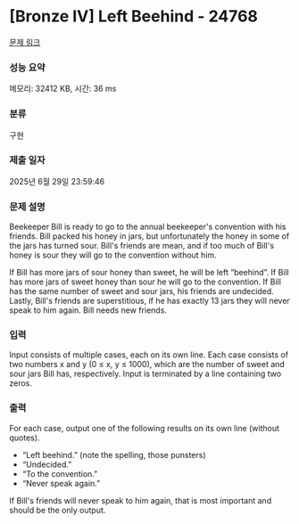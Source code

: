 # [Bronze IV] Left Beehind - 24768 

[문제 링크](https://www.acmicpc.net/problem/24768) 

### 성능 요약

메모리: 32412 KB, 시간: 36 ms

### 분류

구현

### 제출 일자

2025년 6월 29일 23:59:46

### 문제 설명

<p>Beekeeper Bill is ready to go to the annual beekeeper's convention with his friends. Bill packed his honey in jars, but unfortunately the honey in some of the jars has turned sour. Bill's friends are mean, and if too much of Bill's honey is sour they will go to the convention without him.</p>

<p>If Bill has more jars of sour honey than sweet, he will be left “beehind”. If Bill has more jars of sweet honey than sour he will go to the convention. If Bill has the same number of sweet and sour jars, his friends are undecided. Lastly, Bill's friends are superstitious, if he has exactly 13 jars they will never speak to him again. Bill needs new friends.</p>

### 입력 

 <p>Input consists of multiple cases, each on its own line. Each case consists of two numbers x and y (0 ≤ x, y ≤ 1000), which are the number of sweet and sour jars Bill has, respectively. Input is terminated by a line containing two zeros.</p>

### 출력 

 <p>For each case, output one of the following results on its own line (without quotes).</p>

<ul>
	<li>“Left beehind.” (note the spelling, those punsters)</li>
	<li>“Undecided.”</li>
	<li>“To the convention.”</li>
	<li>“Never speak again.”</li>
</ul>

<p>If Bill's friends will never speak to him again, that is most important and should be the only output.</p>

